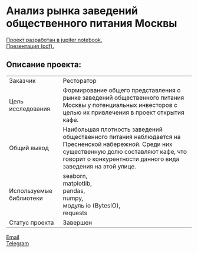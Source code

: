 # Анализ рынка заведений общественного питания Москвы

[Проект разработан в jupiter notebook.](https://github.com/bondiq1982/yandex-projects/blob/main/moscow_cafe/moscow_cafe.ipynb)<br/>
[Презентация (pdf).](https://github.com/bondiq1982/yandex-projects/blob/main/moscow_cafe/Presentation.pdf)

## Описание проекта:
|   |  |
|---------------|-------------------|
|Заказчик | Ресторатор|
|Цель исследования| Формирование общего представления о рынке заведений общественного питания Москвы у потенциальных инвесторов с целью их привлечения в проект открытия кафе.|
|Общий вывод|Наибольшая плотность заведений общественного питания наблюдается на Пресненской набережной. Среди них существенную долю составляют кафе, что говорит о конкурентности данного вида заведения на этой улице.|
|Используемые библиотеки|seaborn,<br/>matplotlib,<br/>pandas,<br/>numpy,<br/>модуль io (BytesIO),<br/>requests|
|Статус проекта| Завершен|


[Email](mailto:bond_1982@bk.ru)<br/>
[Telegram](https://t.me/mshestakov1982)

